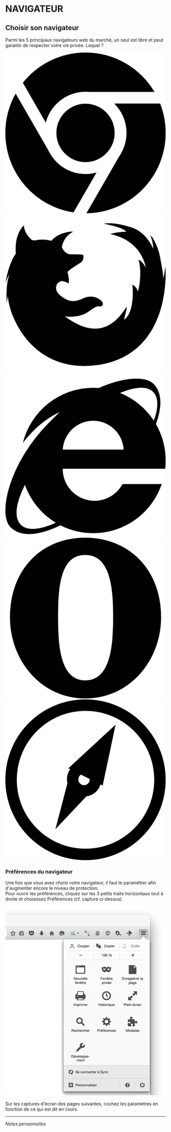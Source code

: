# NAVIGATEUR

## Choisir son navigateur

Parmi les 5 principaux navigateurs web du marché, un seul est libre et peut garantir de respecter votre vie privée. Lequel ?

![Chrome](img/chrome.png) ![Firefox](img/firefox.png) ![Internet Explorer](img/ie.png) ![Opera](img/opera.png) ![Safari](img/safari.png)


### Préférences du navigateur

Une fois que vous avez choisi votre navigateur, il faut le paramétrer afin d'augmenter encore le niveau de protection.   
Pour ouvrir les préférences, cliquez sur les 3 petits traits horizontaux tout à droite et choisissez Préférences (cf. capture ci-dessus).

![Accéder aux préférences](img/Firefox-chemin-vers-préférences.png)

Sur les captures d'écran des pages suivantes, cochez les paramètres en fonction de ce qui est dit en cours.

---
*Notes personnelles*

